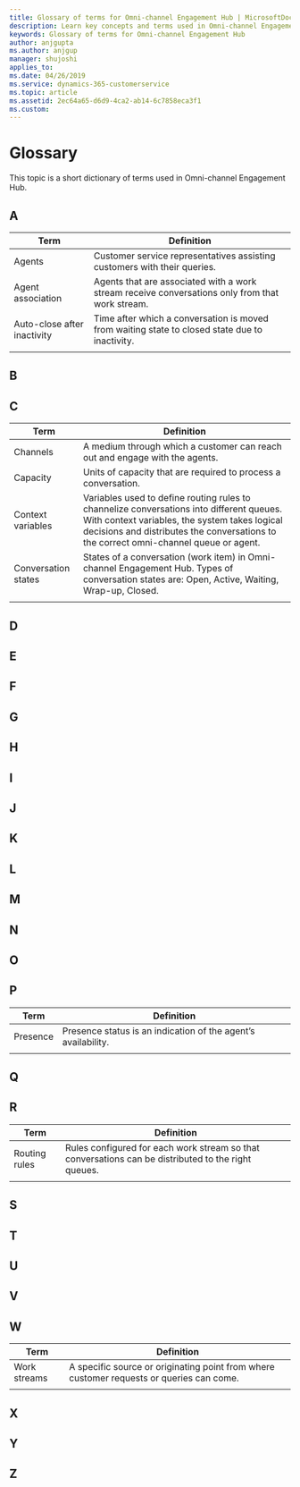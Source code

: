 ```yaml
---
title: Glossary of terms for Omni-channel Engagement Hub | MicrosoftDocs
description: Learn key concepts and terms used in Omni-channel Engagement Hub
keywords: Glossary of terms for Omni-channel Engagement Hub
author: anjgupta
ms.author: anjgup
manager: shujoshi
applies_to: 
ms.date: 04/26/2019
ms.service: dynamics-365-customerservice
ms.topic: article
ms.assetid: 2ec64a65-d6d9-4ca2-ab14-6c7858eca3f1
ms.custom: 
---
```


# Glossary

This topic is a short dictionary of terms used in Omni-channel Engagement Hub.


## A
|Term  |Definition  |
|---------|---------|
|Agents    |  Customer service representatives assisting customers with their queries.       |
|Agent association   |  Agents that are associated with a work stream receive conversations only from that work stream.  |
|Auto-close after inactivity  |  Time after which a conversation is moved from waiting state to closed state due to inactivity.  |
|||

## B


## C
|Term  |Definition  |
|---------|---------|
|Channels    |  A medium through which a customer can reach out and engage with the agents.       |
|Capacity    |  Units of capacity that are required to process a conversation.      |
|Context variables    | Variables used to define routing rules to channelize conversations into different queues. With context variables, the system takes logical decisions and distributes the conversations to the correct omni-channel queue or agent. |
|Conversation states    | States of a conversation (work item) in Omni-channel Engagement Hub. Types of conversation states are: Open, Active, Waiting, Wrap-up, Closed.   |
|||

## D

## E



## F



## G



## H



## I



## J

## K


## L



## M



## N



## O


## P
|Term  |Definition  |
|---------|---------|
|Presence    |  Presence status is an indication of the agent’s availability.      |
|     |         |


## Q



## R
|Term  |Definition  |
|---------|---------|
|Routing rules    |  Rules configured for each work stream so that conversations can be distributed to the right queues.    |
|     |         |


## S



## T



## U



## V

## W

|Term  |Definition  |
|---------|---------|
|Work streams     |    A specific source or originating point from where customer requests or queries can come.     |
|   |         |


## X

## Y

## Z

 




